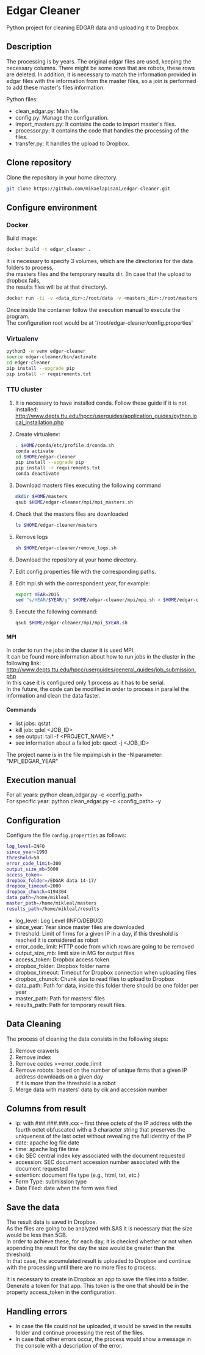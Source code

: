 
# Edgar Cleaner
Python project for cleaning EDGAR data and uploading it to Dropbox.

## Description
The processing is by years. The original edgar files are used, keeping the necessary
columns. There might be some rows that are robots, these rows are deleted.
In addition, it is necessary to match the information provided in edgar files with
the information from the master files, so a join is performed to add these master's
files information.

Python files:   
- clean_edgar.py: Main file.   
- config.py: Manage the configuration.   
- import_masters.py: It contains the code to import master's files.   
- processor.py: It contains the code that handles the processing of the files.   
- transfer.py: It handles the upload to Dropbox.   

## Clone repository
Clone the repository in your home directory.  
```bash
git clone https://github.com/mikaelapisani/edgar-cleaner.git
```

## Configure environment

### Docker
Build image:   
```bash
docker build -t edgar_cleaner .
```      
It is necessary to specify 3 volumes, which are the directories for the data folders to process,     
the masters files and the temporary results dir. (In case that the upload to dropbox fails,    
the results files will be at that directory).     
```bash
docker run -ti -v <data_dir>:/root/data -v <masters_dir>:/root/masters -v <results_dir>:/root/results edgar_cleaner bash
```     
Once inside the container follow the execution manual to execute the program.     
The configuration root would be at '/root/edgar-cleaner/config.properties'   
 
### Virtualenv
```bash
python3 -m venv edger-cleaner
source edgar-cleaner/bin/activate
cd edger-cleaner 
pip install --upgrade pip
pip install -r requirements.txt
```
### TTU cluster
1. It is necessary to have installed conda. 
   Follow these guide if it is not installed:    
   http://www.depts.ttu.edu/hpcc/userguides/application_guides/python.local_installation.php    
   
2. Create virtualenv:    
    ```bash
    . $HOME/conda/etc/profile.d/conda.sh
    conda activate
    cd $HOME/edgar-cleaner
    pip install --upgrade pip
    pip install -r requirements.txt
    conda deactivate
    ```  
3. Download masters files executing the following command   
    ```bash
    mkdir $HOME/masters
    qsub $HOME/edgar-cleaner/mpi/mpi_masters.sh
    ```      
4. Check that the masters files are downloaded     
    ```bash
    ls $HOME/edgar-cleaner/masters
    ```    
5. Remove logs   
    ```bash
    sh $HOME/edgar-cleaner/remove_logs.sh
    ```      
6. Download the repository at your home directory.  
     
7. Edit config.properties file with the corresponding paths.  
    
8. Edit mpi.sh with the correspondent year, for example:   
    ```bash
    export YEAR=2015
    sed "s/YEAR/$YEAR/g" $HOME/edgar-cleaner/mpi/mpi.sh > $HOME/edgar-cleaner/mpi/mpi_$YEAR.sh
    ```
7. Execute the following command:        
    ```bash
    qsub $HOME/edgar-cleaner/mpi/mpi_$YEAR.sh
    ```    

#### **MPI**    
In order to run the jobs in the cluster it is used MPI.    
It can be found more information about how to run jobs in the cluster in the following link: http://www.depts.ttu.edu/hpcc/userguides/general_guides/job_submission.php     
In this case it is configured only 1 process as it has to be serial.    
In the future, the code can be modified in order to process in parallel the information and clean the data faster.   

#### **Commands**   
- list jobs: qstat     
- kill job: qdel <JOB_ID>     
- see output: tail -f <PROJECT_NAME>.*    
- see information about a failed job:  qacct -j <JOB_ID>     

The project name is in the file mpi/mpi.sh in the -N parameter: "MPI_EDGAR_YEAR"

## Execution manual
For all years: python clean_edgar.py -c <config_path>          
For specific year: python clean_edgar.py -c <config_path> -y <year>        


## Configuration

Configure the file ``config.properties`` as follows:         

```bash
log_level=INFO
since_year=1993
threshold=50
error_code_limit=300
output_size_mb=5000
access_token=
dropbox_folder=/EDGAR data 14-17/
dropbox_timeout=2000
dropbox_chunck=4194304
data_path=/home/mikleal
master_path=/home/mikleal/masters
results_path=/home/mikleal/results
```
- log_level:          Log Level (INFO/DEBUG)   
- since_year:         Year since master files are downloaded   
- threshold:         Limit of firms for a given IP in a day, if this threshold is reached it is considered as robot   
- error_code_limit:  HTTP code from which rows are going to be removed    
- output_size_mb:    limit size in MG for output files   
- access_token:      Dropbox access token     
- dropbox_folder:    Dropbox folder name  
- dropbox_timeout:   Timeout for Dropbox connection when uploading files   
- dropbox_chunck:    Chunk size to read files to upload to Dropbox  
- data_path:         Path for data, inside this folder there should be one folder per year     
- master_path:       Path for masters' files   
- results_path:      Path for temporary result files.       


## Data Cleaning
The process of cleaning the data consists in the following steps:  

1. Remove crawerls     
2. Remove index   
3. Remove codes >=error_code_limit   
4. Remove robots:  based on the number of unique firms that a given IP address downloads on a given day    
                   If it is more than the threshold is a robot   
5. Merge data with masters' data by cik and accession number    


## Columns from result
- ip: with ###.###.###.xxx – first three octets of the IP address with the fourth octet obfuscated with a 3 character string that preserves the uniqueness of the last octet without revealing the full identity of the IP
- date: apache log file date   
- time: apache log file time    
- cik: SEC central index key associated with the document requested    
- accession: SEC document accession number associated with the document requested    
- extention: document file type (e.g., html, txt, etc.)    
- Form Type: submission type     
- Date Filed: date when the form was filed       

## Save the data
The result data is saved in Dropbox.     
As the files are going to be analyzed with SAS it is necessary that the size would be less than 5GB.    
In order to achieve these, for each day, it is checked whether or not when appending the result for the day the size would be greater than the threshold.     
In that case, the accumulated result is uploaded to Dropbox and continue with the processing until there are no more files to process.     

It is necessary to create in Dropbox an app to save the files into a folder. Generate a token for that app.
This token is the one that should be in the property access_token in the configuration.

## Handling errors
- In case the file could not be uploaded, it would be saved in the results folder and continue processing the rest of the files.     
- In case that other errors occur, the process would show a message in the console with a description of the error.  

    


